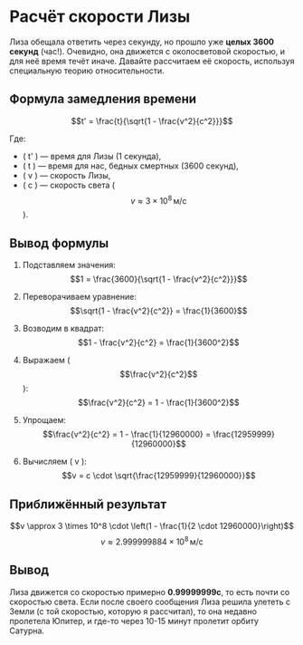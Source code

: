 # Расчёт скорости Лизы

Лиза обещала ответить через секунду, но прошло уже **целых 3600 секунд** (час!). Очевидно, она движется с околосветовой скоростью, и для неё время течёт иначе. Давайте рассчитаем её скорость, используя специальную теорию относительности.

## Формула замедления времени
$$t' = \frac{t}{\sqrt{1 - \frac{v^2}{c^2}}}$$

Где:
- \( t' \) — время для Лизы (1 секунда),
- \( t \) — время для нас, бедных смертных (3600 секунд),
- \( v \) — скорость Лизы,
- \( c \) — скорость света ($$v \approx 3 \times 10^8 \, \text{м/с}$$).

## Вывод формулы
1. Подставляем значения:
   $$1 = \frac{3600}{\sqrt{1 - \frac{v^2}{c^2}}}$$

2. Переворачиваем уравнение:
   $$\sqrt{1 - \frac{v^2}{c^2}} = \frac{1}{3600}$$

3. Возводим в квадрат:
   $$1 - \frac{v^2}{c^2} = \frac{1}{3600^2}$$

4. Выражаем ($$\frac{v^2}{c^2}$$):
   $$\frac{v^2}{c^2} = 1 - \frac{1}{3600^2}$$

5. Упрощаем:
   $$\frac{v^2}{c^2} = 1 - \frac{1}{12960000} = \frac{12959999}{12960000}$$

6. Вычисляем \( v \):
   $$v = c \cdot \sqrt{\frac{12959999}{12960000}}$$

## Приближённый результат
$$v \approx 3 \times 10^8 \cdot \left(1 - \frac{1}{2 \cdot 12960000}\right)$$
$$v \approx 2.999999884 \times 10^8 \, \text{м/с}$$

## Вывод
Лиза движется со скоростью примерно **0.99999999c**, то есть почти со скоростью света. Если после своего сообщения Лиза решила улететь с Земли (с той скоростью, которую я рассчитал), то она недавно пролетела Юпитер, и где-то через 10-15 минут пролетит орбиту Сатурна.
